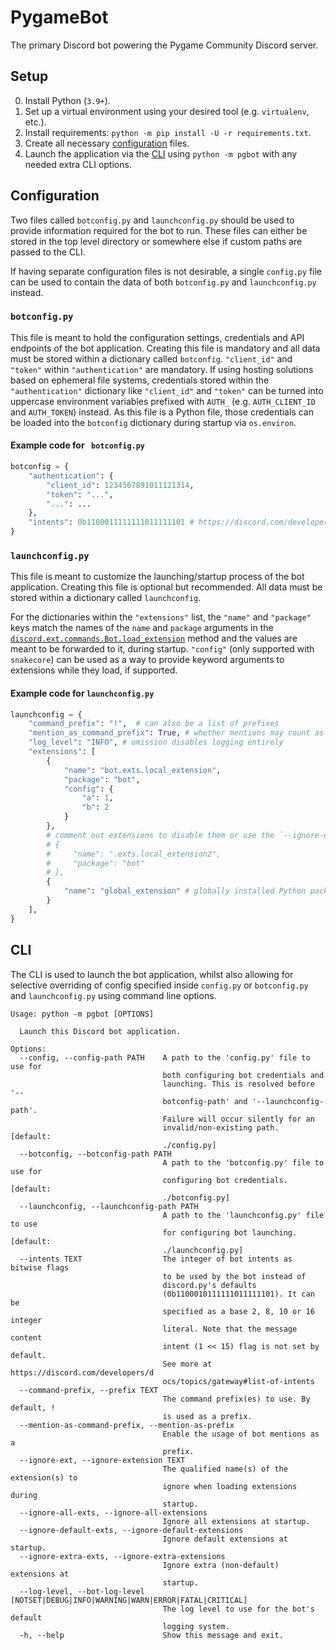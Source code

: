 # PygameBot
The primary Discord bot powering the Pygame Community Discord server.

## Setup
0. Install Python (`3.9+`). 
1. Set up a virtual environment using your desired tool (e.g. `virtualenv`, etc.).
2. Install requirements: `python -m pip install -U -r requirements.txt`.
3. Create all necessary [configuration](#configuration) files.
4. Launch the application via the [CLI](#cli) using `python -m pgbot` with any needed extra CLI options.

## Configuration
Two files called `botconfig.py` and `launchconfig.py` should be used to provide information required for the bot to run. These files can either be stored in the top level directory or somewhere else if custom paths are passed to the CLI.

If having separate configuration files is not desirable, a single `config.py` file can be used to contain the data of both `botconfig.py` and `launchconfig.py` instead.

### `botconfig.py`
This file is meant to hold the configuration settings, credentials and API endpoints of the bot application. Creating this file is mandatory and all data must be stored within a dictionary called `botconfig`. `"client_id"` and `"token"` within `"authentication"` are mandatory. If using hosting solutions based on ephemeral file systems, credentials stored within the `"authentication"` dictionary like `"client_id"` and `"token"` can be turned into uppercase environment variables prefixed with `AUTH_` (e.g. `AUTH_CLIENT_ID` and `AUTH_TOKEN`) instead. As this file is a Python file, those credentials can be loaded into the `botconfig` dictionary during startup via `os.environ`.

#### Example code for ` botconfig.py` 
```py
botconfig = {
    "authentication": {
        "client_id": 1234567891011121314,
        "token": "...",
        "...": ...
    },
    "intents": 0b1100011111111011111101 # https://discord.com/developers/docs/topics/gateway#list-of-intents
}
```

### `launchconfig.py`
This file is meant to customize the launching/startup process of the bot application. Creating this file is optional but recommended. All data must be stored within a dictionary called `launchconfig`. 

For the dictionaries within the `"extensions"` list, the `"name"` and `"package"` keys match the names of the `name` and `package` arguments in the [`discord.ext.commands.Bot.load_extension`](https://discordpy.readthedocs.io/en/latest/ext/commands/api.html#discord.ext.commands.Bot.load_extension) method and the values are meant to be forwarded to it, during startup. `"config"` (only supported with `snakecore`) can be used as a way to provide keyword arguments to extensions while they load, if supported. 

#### Example code for `launchconfig.py` 
```py
launchconfig = {
    "command_prefix": "!",  # can also be a list of prefixes
    "mention_as_command_prefix": True, # whether mentions may count as command prefixes
    "log_level": "INFO", # omission disables logging entirely
    "extensions": [
        {
            "name": "bot.exts.local_extension",
            "package": "bot",
            "config": {
                "a": 1,
                "b": 2
            }
        },
        # comment out extensions to disable them or use the `--ignore-extension ext_name` option via the CLI.
        # {
        #     "name": ".exts.local_extension2",
        #     "package": "bot"
        # },
        {
            "name": "global_extension" # globally installed Python packages can be loaded as extensions
        }
    ],
}
```

## CLI
The CLI is used to launch the bot application, whilst also allowing for selective overriding of config specified inside `config.py` or `botconfig.py` and `launchconfig.py` using command line options.

```
Usage: python -m pgbot [OPTIONS]

  Launch this Discord bot application.

Options:
  --config, --config-path PATH    A path to the 'config.py' file to use for
                                  both configuring bot credentials and
                                  launching. This is resolved before '--
                                  botconfig-path' and '--launchconfig-path'.
                                  Failure will occur silently for an
                                  invalid/non-existing path.  [default:
                                  ./config.py]
  --botconfig, --botconfig-path PATH
                                  A path to the 'botconfig.py' file to use for
                                  configuring bot credentials.  [default:
                                  ./botconfig.py]
  --launchconfig, --launchconfig-path PATH
                                  A path to the 'launchconfig.py' file to use
                                  for configuring bot launching.  [default:
                                  ./launchconfig.py]
  --intents TEXT                  The integer of bot intents as bitwise flags
                                  to be used by the bot instead of
                                  discord.py's defaults
                                  (0b1100010111111011111101). It can be
                                  specified as a base 2, 8, 10 or 16 integer
                                  literal. Note that the message content
                                  intent (1 << 15) flag is not set by default.
                                  See more at https://discord.com/developers/d
                                  ocs/topics/gateway#list-of-intents
  --command-prefix, --prefix TEXT
                                  The command prefix(es) to use. By default, !
                                  is used as a prefix.
  --mention-as-command-prefix, --mention-as-prefix
                                  Enable the usage of bot mentions as a
                                  prefix.
  --ignore-ext, --ignore-extension TEXT
                                  The qualified name(s) of the extension(s) to
                                  ignore when loading extensions during
                                  startup.
  --ignore-all-exts, --ignore-all-extensions
                                  Ignore all extensions at startup.
  --ignore-default-exts, --ignore-default-extensions
                                  Ignore default extensions at startup.
  --ignore-extra-exts, --ignore-extra-extensions
                                  Ignore extra (non-default) extensions at
                                  startup.
  --log-level, --bot-log-level [NOTSET|DEBUG|INFO|WARNING|WARN|ERROR|FATAL|CRITICAL]
                                  The log level to use for the bot's default
                                  logging system.
  -h, --help                      Show this message and exit.
```
